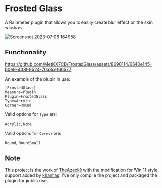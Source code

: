 # Frosted Glass

A Rainmeter plugin that allows you to easily create blur effect on the skin window. 

![Screenshot 2023-07-06 164958](https://github.com/Meti0X7CB/FrostedGlass/assets/8690114/e0fa4922-e1de-4291-87ff-5c1e970be615)

## Functionality

https://github.com/Meti0X7CB/FrostedGlass/assets/8690114/6640e145-b0e9-438f-9524-70a3def66577

An example of the plugin in use: 
```
[FrostedGlass]
Measure=Plugin
Plugin=FrostedGlass
Type=Acrylic
Corner=Round
```
Valid options for `Type` are:

`Acrylic`, `None`

Valid options for `Corner` are:

`Round`, `RoundSmall`

## Note
This project is the work of [TheAzack9](https://github.com/TheAzack9) with the modification for Win 11 style support added by [khanhas](https://github.com/khanhas).
I've only compile the project and packaged the plugin for public use.
